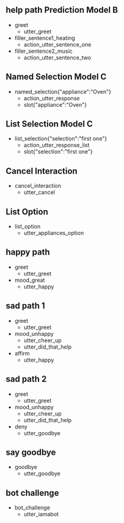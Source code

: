 ## help path Prediction Model B
* greet
  - utter_greet
* filler_sentence1_heating
  - action_utter_sentence_one
* filler_sentence2_music
  - action_utter_sentence_two
  
## Named Selection Model C
* named_selection{"appliance":"Oven"}
  - action_utter_response
  - slot{"appliance":"Oven"}
  
## List Selection Model C
* list_selection{"selection":"first one"}
  - action_utter_response_list
  - slot{"selection":"first one"}
  
## Cancel Interaction
* cancel_interaction
  - utter_cancel
  
## List Option
* list_option
  - utter_appliances_option

## happy path
* greet
  - utter_greet
* mood_great
  - utter_happy

## sad path 1
* greet
  - utter_greet
* mood_unhappy
  - utter_cheer_up
  - utter_did_that_help
* affirm
  - utter_happy

## sad path 2
* greet
  - utter_greet
* mood_unhappy
  - utter_cheer_up
  - utter_did_that_help
* deny
  - utter_goodbye

## say goodbye
* goodbye
  - utter_goodbye

## bot challenge
* bot_challenge
  - utter_iamabot

